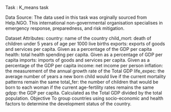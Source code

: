 Task : K_means task



Data Source:
The data used in this task was orginally sourced from Help.NGO. This international non-governmental organisation specialises in emergency response, preparedness, and risk mitigation.

Dataset Attributes:
country: name of the country
child_mort: death of children under 5 years of age per 1000 live births
exports: exports of goods and services per capita. Given as a percentage of the GDP per capita
health: total health spending per capita. Given as a percentage of GDP per capita
imports: imports of goods and services per capita. Given as a percentage of the GDP per capita
income: net income per person
inflation: the measurement of the annual growth rate of the Total GDP
life_expec: the average number of years a new born child would live if the current mortality patterns remain the same
total_fer: the number of children that would be born to each woman if the current age-fertility rates remains the same
gdpp: the GDP per capita. Calculated as the Total GDP divided by the total population.
Objective
To group countries using socio-economic and health factors to determine the development status of the country.
